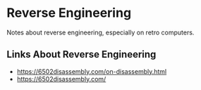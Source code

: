 # Reverse Engineering

Notes about reverse engineering, especially on retro computers.

## Links About Reverse Engineering

* https://6502disassembly.com/on-disassembly.html
* https://6502disassembly.com/